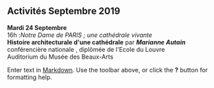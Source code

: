 ## Activités Septembre 2019  



**Mardi 24 Septembre**  
16h :_Notre Dame de PARIS ; une cathédrale vivante_  
**Histoire architecturale d'une cathédrale**
par **_Marianne Autain_** conférencière nationale , diplômée de l'Ecole du Louvre  
Auditorium du Musée des Beaux-Arts

















  





 

  




 










 




Enter text in [Markdown](http://daringfireball.net/projects/markdown/). Use the toolbar above, or click the **?** button for formatting help.
